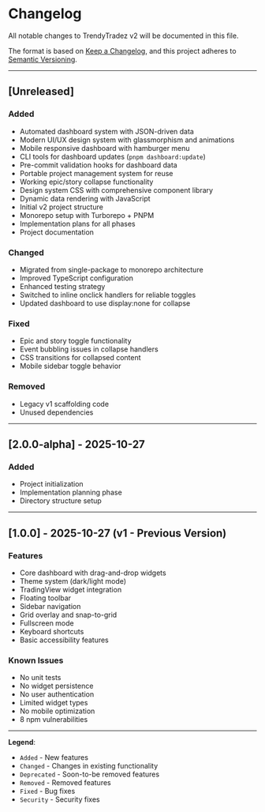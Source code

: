 # Changelog

All notable changes to TrendyTradez v2 will be documented in this file.

The format is based on [Keep a Changelog](https://keepachangelog.com/en/1.0.0/),
and this project adheres to [Semantic Versioning](https://semver.org/spec/v2.0.0.html).

---

## [Unreleased]

### Added
- Automated dashboard system with JSON-driven data
- Modern UI/UX design system with glassmorphism and animations
- Mobile responsive dashboard with hamburger menu
- CLI tools for dashboard updates (`pnpm dashboard:update`)
- Pre-commit validation hooks for dashboard data
- Portable project management system for reuse
- Working epic/story collapse functionality
- Design system CSS with comprehensive component library
- Dynamic data rendering with JavaScript
- Initial v2 project structure
- Monorepo setup with Turborepo + PNPM
- Implementation plans for all phases
- Project documentation

### Changed
- Migrated from single-package to monorepo architecture
- Improved TypeScript configuration
- Enhanced testing strategy
- Switched to inline onclick handlers for reliable toggles
- Updated dashboard to use display:none for collapse

### Fixed
- Epic and story toggle functionality
- Event bubbling issues in collapse handlers
- CSS transitions for collapsed content
- Mobile sidebar toggle behavior

### Removed
- Legacy v1 scaffolding code
- Unused dependencies

---

## [2.0.0-alpha] - 2025-10-27

### Added
- Project initialization
- Implementation planning phase
- Directory structure setup

---

## [1.0.0] - 2025-10-27 (v1 - Previous Version)

### Features
- Core dashboard with drag-and-drop widgets
- Theme system (dark/light mode)
- TradingView widget integration
- Floating toolbar
- Sidebar navigation
- Grid overlay and snap-to-grid
- Fullscreen mode
- Keyboard shortcuts
- Basic accessibility features

### Known Issues
- No unit tests
- No widget persistence
- No user authentication
- Limited widget types
- No mobile optimization
- 8 npm vulnerabilities

---

**Legend**:
- `Added` - New features
- `Changed` - Changes in existing functionality
- `Deprecated` - Soon-to-be removed features
- `Removed` - Removed features
- `Fixed` - Bug fixes
- `Security` - Security fixes
